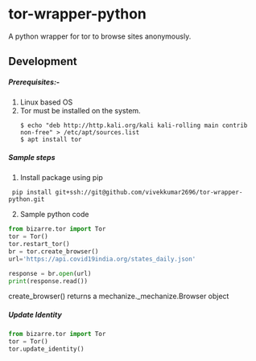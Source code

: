 # tor-wrapper-python
A python wrapper for tor to browse sites anonymously.

## Development
##### Prerequisites:-
1. Linux based OS
2. Tor must be installed on the system.
    ```shell
    $ echo "deb http://http.kali.org/kali kali-rolling main contrib non-free" > /etc/apt/sources.list
    $ apt install tor
    ```

##### Sample steps
1. Install package using pip
```shell
 pip install git+ssh://git@github.com/vivekkumar2696/tor-wrapper-python.git
```
2. Sample python code
```python
from bizarre.tor import Tor
tor = Tor()
tor.restart_tor()
br = tor.create_browser()
url='https://api.covid19india.org/states_daily.json'

response = br.open(url)
print(response.read())
```
create_browser() returns a mechanize._mechanize.Browser object

##### Update Identity

```python
from bizarre.tor import Tor
tor = Tor()
tor.update_identity()
```